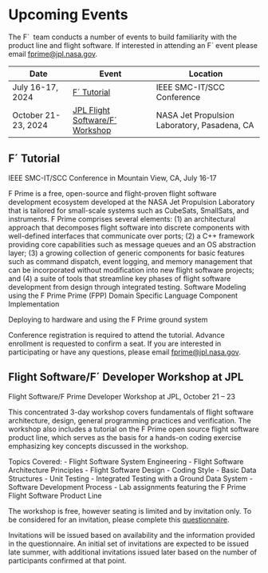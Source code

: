 # Upcoming Events

The F´  team conducts a number of events to build familiarity with the product line and flight software. If interested in attending an F´ event please email [fprime@jpl.nasa.gov](mailto:fprime@jpl.nasa.gov).

| Date                  | Event                                                                          | Location                                         |
|-----------------------|--------------------------------------------------------------------------------|--------------------------------------------------|
| July 16-17, 2024 | [F´ Tutorial](#f-tutorial)                                                     | IEEE SMC-IT/SCC Conference                    |
| October 21-23, 2024   | [JPL Flight Software/F´ Workshop](#flight-softwaref-developer-workshop-at-jpl) | NASA Jet Propulsion Laboratory, Pasadena, CA     |


## F´ Tutorial
IEEE SMC-IT/SCC Conference in Mountain View, CA, July 16-17
 
F Prime is a free, open-source and flight-proven flight software development ecosystem developed at the NASA Jet Propulsion Laboratory that is tailored for small-scale systems such as CubeSats, SmallSats, and instruments. F Prime comprises several elements: (1) an architectural approach that decomposes flight software into discrete components with well-defined interfaces that communicate over ports; (2) a C++ framework providing core capabilities such as message queues and an OS abstraction layer; (3) a growing collection of generic components for basic features such as command dispatch, event logging, and memory management that can be incorporated without modification into new flight software projects; and (4) a suite of tools that streamline key phases of flight software development from design through integrated testing.
Software Modeling using the F Prime Prime (FPP) Domain Specific Language
Component Implementation

Deploying to hardware and using the F Prime ground system

Conference registration is required to attend the tutorial. Advance enrollment is requested to confirm a seat. If you are interested in participating or have any questions, please email [fprime@jpl.nasa.gov](mailto:fprime@jpl.nasa.gov).

 
## Flight Software/F´ Developer Workshop at JPL
 
Flight Software/F Prime Developer Workshop at JPL, October 21 – 23
 
This concentrated 3-day workshop covers fundamentals of flight software architecture, design, general programming practices and verification. The workshop also includes a tutorial on the F Prime open source flight software product line, which serves as the basis for a hands-on coding exercise emphasizing key concepts discussed in the workshop.
 
Topics Covered:
    - Flight Software System Engineering
    - Flight Software Architecture Principles
    - Flight Software Design
    - Coding Style
    - Basic Data Structures
    - Unit Testing
    - Integrated Testing with a Ground Data System
    - Software Development Process
    - Lab assignments featuring the F Prime Flight Software Product Line
 
The workshop is free, however seating is limited and by invitation only. To be considered for an invitation, please complete this [questionnaire](https://forms.gle/C74oBJ1ZcmzeXgbL7).
 
Invitations will be issued based on availability and the information provided in the questionnaire. An initial set of invitations are expected to be issued late summer, with additional invitations issued later based on the number of participants confirmed at that point.
